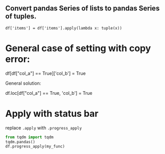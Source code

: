 
## Convert pandas Series of lists to pandas Series of tuples.
```
df['items'] = df['items'].apply(lambda x: tuple(x))
```



# General case of setting with copy error:

df[df["col_a"] == True]['col_b'] = True

General solution:

df.loc[df["col_a"] == True, 'col_b'] = True

# Apply with status bar

replace `.apply` with `.progress_apply`
```python
from tqdm import tqdm
tqdm.pandas()
df.progress_apply(my_func)
```
